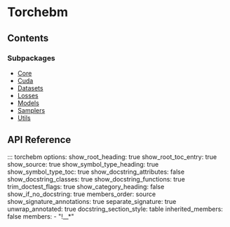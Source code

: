 # Torchebm

## Contents

### Subpackages

- [Core](core/)
- [Cuda](cuda/)
- [Datasets](datasets/)
- [Losses](losses/)
- [Models](models/)
- [Samplers](samplers/)
- [Utils](utils/)

## API Reference

::: torchebm
    options:
      show_root_heading: true
      show_root_toc_entry: true
      show_source: true
      show_symbol_type_heading: true
      show_symbol_type_toc: true
      show_docstring_attributes: false
      show_docstring_classes: true
      show_docstring_functions: true
      trim_doctest_flags: true
      show_category_heading: false
      show_if_no_docstring: true
      members_order: source
      show_signature_annotations: true
      separate_signature: true
      unwrap_annotated: true
      docstring_section_style: table
      inherited_members: false
      members:
        - "!__*"
